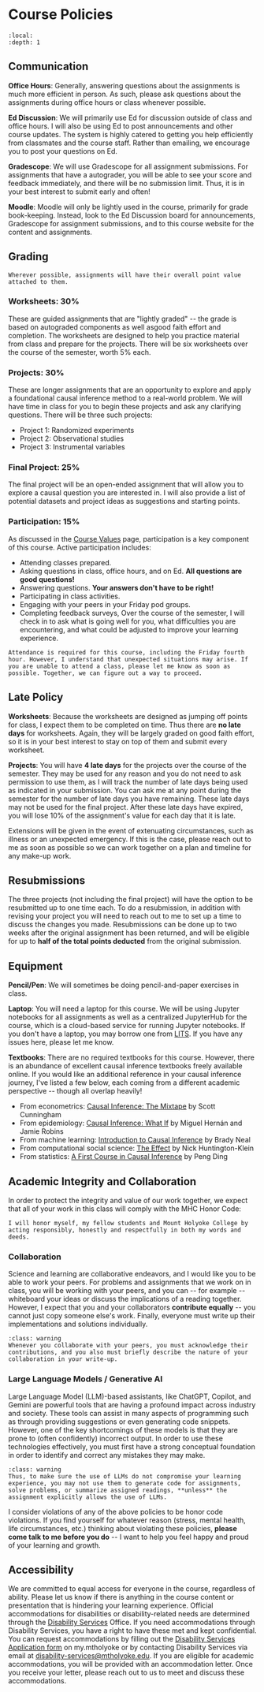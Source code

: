 # Course Policies

```{contents}
:local:
:depth: 1
```

## Communication

**Office Hours**: Generally, answering questions about the assignments is much more efficient in person. As such, please ask questions about the assignments during office hours or class whenever possible.

**Ed Discussion**: We will primarily use Ed for discussion outside of class and office hours. I will also be using Ed to post announcements and other course updates. The system is highly catered to getting you help efficiently from classmates and the course staff. Rather than emailing, we encourage you to post your questions on Ed. 

**Gradescope**: We will use Gradescope for all assignment submissions. For assignments that have a autograder, you will be able to see your score and feedback immediately, and there will be no submission limit. Thus, it is in your best interest to submit early and often!

**Moodle**: Moodle will only be lightly used in the course, primarily for grade book-keeping. Instead, look to the Ed Discussion board for announcements, Gradescope for assignment submissions, and to this course website for the content and assignments.

## Grading

```{admonition} Point transparency
Wherever possible, assignments will have their overall point value attached to them.
```

### Worksheets: 30%

These are guided assignments that are "lightly graded" -- the grade is based on autograded components as well asgood faith effort and completion. The worksheets are designed to help you practice material from class and prepare for the projects. There will be six worksheets over the course of the semester, worth 5% each.

### Projects: 30%

These are longer assignments that are an opportunity to explore and apply a foundational causal inference method to a real-world problem. We will have time in class for you to begin these projects and ask any clarifying questions. There will be three such projects:

- Project 1: Randomized experiments
- Project 2: Observational studies
- Project 3: Instrumental variables

### Final Project: 25%

The final project will be an open-ended assignment that will allow you to explore a causal question you are interested in. I will also provide a list of potential datasets and project ideas as suggestions and starting points.

### Participation: 15%

As discussed in the [Course Values](course_success) page, participation is a key component of this course. Active participation includes:

- Attending classes prepared.
- Asking questions in class, office hours, and on Ed. **All questions are good questions!**
- Answering questions. **Your answers don't have to be right!**
- Participating in class activities.
- Engaging with your peers in your Friday pod groups.
- Completing feedback surveys, Over the course of the semester, I will check in to ask what is going well for you, what difficulties you are encountering, and what could be adjusted to improve your learning experience.

```{admonition} Attendance
Attendance is required for this course, including the Friday fourth hour. However, I understand that unexpected situations may arise. If you are unable to attend a class, please let me know as soon as possible. Together, we can figure out a way to proceed.
```

## Late Policy

**Worksheets**: Because the worksheets are designed as jumping off points for class, I expect them to be completed on time. Thus there are **no late days** for worksheets. Again, they will be largely graded on good faith effort, so it is in your best interest to stay on top of them and submit every worksheet.

**Projects**: You will have **4 late days** for the projects over the course of the semester. They may be used for any reason and you do not need to ask permission to use them, as I will track the number of late days being used as indicated in your submission. You can ask me at any point during the semester for the number of late days you have remaining. These late days may not be used for the final project. After these late days have expired, you will lose 10% of the assignment's value for each day that it is late. 

Extensions will be given in the event of extenuating circumstances, such as illness or an unexpected emergency. If this is the case, please reach out to me as soon as possible so we can work together on a plan and timeline for any make-up work. 

## Resubmissions

The three projects (not including the final project) will have the option to be resubmitted up to one time each. To do a resubmission, in addition with revising your project you will need to reach out to me to set up a time to discuss the changes you made. Resubmissions can be done up to two weeks after the original assignment has been returned, and will be eligible for up to **half of the total points deducted** from the original submission.

## Equipment

**Pencil/Pen**: We will sometimes be doing pencil-and-paper exercises in class.

**Laptop**: You will need a laptop for this course. We will be using Jupyter notebooks for all assignments as well as a centralized JupyterHub for the course, which is a cloud-based service for running Jupyter notebooks. If you don't have a laptop, you may borrow one from [LITS](https://lits.mtholyoke.edu/materials/borrowing-renewing). If you have any issues here, please let me know.

**Textbooks**: There are no required textbooks for this course. However, there is an abundance of excellent causal inference textbooks freely available online. If you would like an additional reference in your causal inference journey, I've listed a few below, each coming from a different academic perspective -- though all overlap heavily!

- From econometrics: [Causal Inference: The Mixtape](https://mixtape.scunning.com/) by Scott Cunningham
- From epidemiology: [Causal Inference: What If](https://miguelhernan.org/s/hernanrobins_WhatIf_2jan25.pdf) by Miguel Hernán and Jamie Robins
- From machine learning: [Introduction to Causal Inference](https://www.bradyneal.com/Introduction_to_Causal_Inference-Dec17_2020-Neal.pdf) by Brady Neal
- From computational social science: [The Effect](https://theeffectbook.net/index.html) by Nick Huntington-Klein
- From statistics: [A First Course in Causal Inference](https://arxiv.org/abs/2305.18793) by Peng Ding

## Academic Integrity and Collaboration

In order to protect the integrity and value of our work together, we expect that all of your work in this class will comply with the MHC Honor Code: 

```{admonition} MHC Honor Code
I will honor myself, my fellow students and Mount Holyoke College by acting responsibly, honestly and respectfully in both my words and deeds.
```

### Collaboration

Science and learning are collaborative endeavors, and I would like you to be able to work your peers. For problems and assignments that we work on in class, you will be working with your peers, and you can -- for example -- whiteboard your ideas or discuss the implications of a reading together. However, I expect that you and your collaborators **contribute equally** -- you cannot just copy someone else's work. Finally, everyone must write up their implementations and solutions individually. 

```{admonition} Collaboration acknowledgements
:class: warning
Whenever you collaborate with your peers, you must acknowledge their contributions, and you also must briefly describe the nature of your collaboration in your write-up.
```

### Large Language Models / Generative AI

Large Language Model (LLM)-based assistants, like ChatGPT, Copilot, and Gemini are powerful tools that are having a profound impact across industry and society. These tools can assist in many aspects of programming such as through providing suggestions or even generating code snippets. However, one of the key shortcomings of these models is that they are prone to (often confidently) incorrect output. In order to use these technologies effectively, you must first have a strong conceptual foundation in order to identify and correct any mistakes they may make.

```{admonition} LLM use
:class: warning
Thus, to make sure the use of LLMs do not compromise your learning experience, you may not use them to generate code for assignments, solve problems, or summarize assigned readings, **unless** the assignment explicitly allows the use of LLMs.
```

I consider violations of any of the above policies to be honor code violations. If you find yourself for whatever reason (stress, mental health, life circumstances, etc.) thinking about violating these policies, **please come talk to me before you do** -- I want to help you feel happy and proud of your learning and growth.

## Accessibility

We are committed to equal access for everyone in the course, regardless of ability. 
Please let us know if there is anything in the course content or presentation that is hindering your learning experience. 
Official accommodations for disabilities or disability-related needs are determined through the [Disability Services](https://www.mtholyoke.edu/directory/departments-offices-centers/disability-services) Office. 
If you need accommodations through Disability Services, you have a right to have these met and kept confidential. 
You can request accommodations by filling out the [Disability Services Application form](https://www.mtholyoke.edu/directory/departments-offices-centers/disability-services/accommodations) on my.mtholyoke or by contacting Disability Services via email at disability-services@mtholyoke.edu. 
If you are eligible for academic accommodations, you will be provided with an accommodation letter. 
Once you receive your letter, please reach out to us to meet and discuss these accommodations.